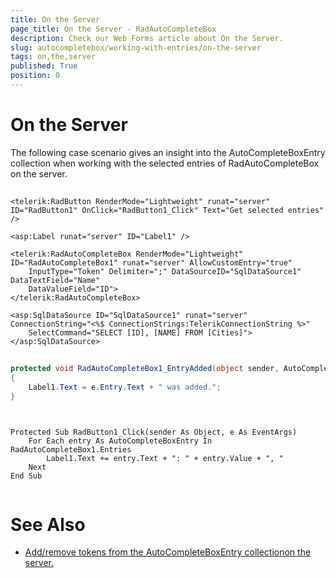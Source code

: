 ```yaml
---
title: On the Server
page_title: On the Server - RadAutoCompleteBox
description: Check our Web Forms article about On the Server.
slug: autocompletebox/working-with-entries/on-the-server
tags: on,the,server
published: True
position: 0
---
```


# On the Server



The following case scenario gives an insight into the AutoCompleteBoxEntry collection when working with the selected entries	of RadAutoCompleteBox on the server.

## 

````ASPNET
<telerik:RadButton RenderMode="Lightweight" runat="server" ID="RadButton1" OnClick="RadButton1_Click" Text="Get selected entries" />

<asp:Label runat="server" ID="Label1" />

<telerik:RadAutoCompleteBox RenderMode="Lightweight" ID="RadAutoCompleteBox1" runat="server" AllowCustomEntry="true"
	InputType="Token" Delimiter=";" DataSourceID="SqlDataSource1" DataTextField="Name"
	DataValueField="ID">
</telerik:RadAutoCompleteBox>

<asp:SqlDataSource ID="SqlDataSource1" runat="server" ConnectionString="<%$ ConnectionStrings:TelerikConnectionString %>"
	SelectCommand="SELECT [ID], [NAME] FROM [Cities]"></asp:SqlDataSource>	
````





````C#
	
protected void RadAutoCompleteBox1_EntryAdded(object sender, AutoCompleteEntryEventArgs e)
{
	Label1.Text = e.Entry.Text + " was added.";
}
	
````
````VB
	
Protected Sub RadButton1_Click(sender As Object, e As EventArgs)
	For Each entry As AutoCompleteBoxEntry In RadAutoCompleteBox1.Entries
		Label1.Text += entry.Text + ": " + entry.Value + ", "
	Next
End Sub
	
````


# See Also

 * [Add/remove tokens from the AutoCompleteBoxEntry collectionon the server.](https://demos.telerik.com/aspnet-ajax/autocompletebox/examples/programming/addremove/defaultcs.aspx)
